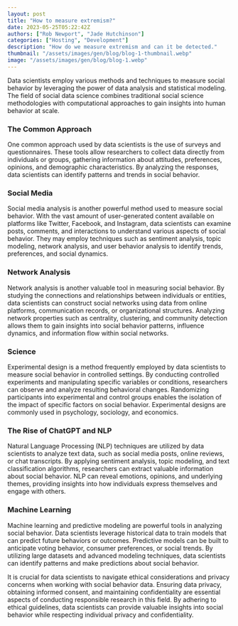 ```yaml
---
layout: post
title: "How to measure extremism?"
date: 2023-05-25T05:22:42Z
authors: ["Rob Newport", "Jade Hutchinson"]
categories: ["Hosting", "Development"]
description: "How do we measure extremism and can it be detected."
thumbnail: "/assets/images/gen/blog/blog-1-thumbnail.webp"
image: "/assets/images/gen/blog/blog-1.webp"
---
```


Data scientists employ various methods and techniques to measure social behavior by leveraging the power of data analysis and statistical modeling. The field of social data science combines traditional social science methodologies with computational approaches to gain insights into human behavior at scale.

### The Common Approach

One common approach used by data scientists is the use of surveys and questionnaires. These tools allow researchers to collect data directly from individuals or groups, gathering information about attitudes, preferences, opinions, and demographic characteristics. By analyzing the responses, data scientists can identify patterns and trends in social behavior.

### Social Media 

Social media analysis is another powerful method used to measure social behavior. With the vast amount of user-generated content available on platforms like Twitter, Facebook, and Instagram, data scientists can examine posts, comments, and interactions to understand various aspects of social behavior. They may employ techniques such as sentiment analysis, topic modeling, network analysis, and user behavior analysis to identify trends, preferences, and social dynamics.

### Network Analysis

Network analysis is another valuable tool in measuring social behavior. By studying the connections and relationships between individuals or entities, data scientists can construct social networks using data from online platforms, communication records, or organizational structures. Analyzing network properties such as centrality, clustering, and community detection allows them to gain insights into social behavior patterns, influence dynamics, and information flow within social networks.

### Science

Experimental design is a method frequently employed by data scientists to measure social behavior in controlled settings. By conducting controlled experiments and manipulating specific variables or conditions, researchers can observe and analyze resulting behavioral changes. Randomizing participants into experimental and control groups enables the isolation of the impact of specific factors on social behavior. Experimental designs are commonly used in psychology, sociology, and economics.

### The Rise of ChatGPT and NLP

Natural Language Processing (NLP) techniques are utilized by data scientists to analyze text data, such as social media posts, online reviews, or chat transcripts. By applying sentiment analysis, topic modeling, and text classification algorithms, researchers can extract valuable information about social behavior. NLP can reveal emotions, opinions, and underlying themes, providing insights into how individuals express themselves and engage with others.

### Machine Learning

Machine learning and predictive modeling are powerful tools in analyzing social behavior. Data scientists leverage historical data to train models that can predict future behaviors or outcomes. Predictive models can be built to anticipate voting behavior, consumer preferences, or social trends. By utilizing large datasets and advanced modeling techniques, data scientists can identify patterns and make predictions about social behavior.

It is crucial for data scientists to navigate ethical considerations and privacy concerns when working with social behavior data. Ensuring data privacy, obtaining informed consent, and maintaining confidentiality are essential aspects of conducting responsible research in this field. By adhering to ethical guidelines, data scientists can provide valuable insights into social behavior while respecting individual privacy and confidentiality.
